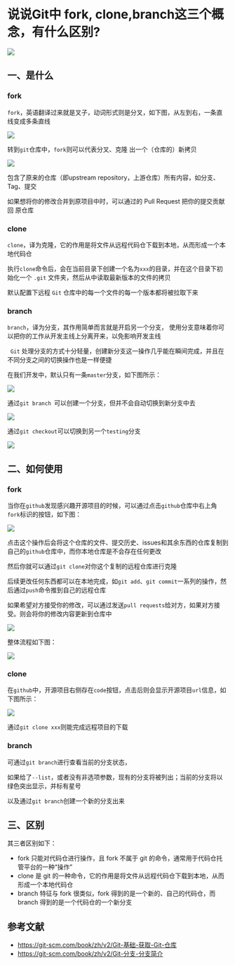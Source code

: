 # 说说Git中 fork, clone,branch这三个概念，有什么区别?

 ![](https://static.vue-js.com/9c4eb9a0-f7ad-11eb-bc6f-3f06e1491664.png)



## 一、是什么

### fork

`fork`，英语翻译过来就是叉子，动词形式则是分叉，如下图，从左到右，一条直线变成多条直线

 ![](https://static.vue-js.com/ad04ade0-f7ad-11eb-991d-334fd31f0201.png)

转到`git`仓库中，`fork`则可以代表分叉、克隆 出一个（仓库的）新拷贝

 ![](https://static.vue-js.com/b4b31450-f7ad-11eb-991d-334fd31f0201.png)

包含了原来的仓库（即upstream repository，上游仓库）所有内容，如分支、Tag、提交

如果想将你的修改合并到原项目中时，可以通过的 Pull Request 把你的提交贡献回 原仓库

### clone

`clone`，译为克隆，它的作用是将文件从远程代码仓下载到本地，从而形成一个本地代码仓

执行`clone`命令后，会在当前目录下创建一个名为`xxx`的目录，并在这个目录下初始化一个 `.git` 文件夹，然后从中读取最新版本的文件的拷贝

默认配置下远程 `Git` 仓库中的每一个文件的每一个版本都将被拉取下来

### branch

`branch`，译为分支，其作用简单而言就是开启另一个分支， 使用分支意味着你可以把你的工作从开发主线上分离开来，以免影响开发主线

` Git` 处理分支的方式十分轻量，创建新分支这一操作几乎能在瞬间完成，并且在不同分支之间的切换操作也是一样便捷

在我们开发中，默认只有一条`master`分支，如下图所示：

 ![](https://static.vue-js.com/7fa8e9c0-f923-11eb-991d-334fd31f0201.png)

通过`git branch `可以创建一个分支，但并不会自动切换到新分支中去

 ![](https://static.vue-js.com/89efd560-f923-11eb-bc6f-3f06e1491664.png)

通过`git checkout`可以切换到另一个`testing`分支

 ![](https://static.vue-js.com/91d1cef0-f923-11eb-bc6f-3f06e1491664.png)


## 二、如何使用

### fork

当你在`github`发现感兴趣开源项目的时候，可以通过点击`github`仓库中右上角`fork`标识的按钮，如下图：

 ![](https://static.vue-js.com/bc4c4510-f7ad-11eb-991d-334fd31f0201.png)

点击这个操作后会将这个仓库的文件、提交历史、issues和其余东西的仓库复制到自己的`github`仓库中，而你本地仓库是不会存在任何更改

然后你就可以通过`git clone`对你这个复制的远程仓库进行克隆

后续更改任何东西都可以在本地完成，如`git add`、`git commit`一系列的操作，然后通过`push`命令推到自己的远程仓库

如果希望对方接受你的修改，可以通过发送`pull requests`给对方，如果对方接受。则会将你的修改内容更新到仓库中

 ![](https://static.vue-js.com/c5265a40-f7ad-11eb-991d-334fd31f0201.png)

整体流程如下图：

 ![](https://static.vue-js.com/ced8ce10-f7ad-11eb-bc6f-3f06e1491664.png)


### clone

在`github`中，开源项目右侧存在`code`按钮，点击后则会显示开源项目`url`信息，如下图所示：

 ![](https://static.vue-js.com/d8685090-f7ad-11eb-bc6f-3f06e1491664.png)

通过`git clone xxx`则能完成远程项目的下载


### branch

可通过`git branch`进行查看当前的分支状态，

如果给了`--list`，或者没有非选项参数，现有的分支将被列出；当前的分支将以绿色突出显示，并标有星号

以及通过`git branch`创建一个新的分支出来


## 三、区别

其三者区别如下：

- fork 只能对代码仓进行操作，且 fork 不属于 git 的命令，通常用于代码仓托管平台的一种“操作”
- clone 是 git 的一种命令，它的作用是将文件从远程代码仓下载到本地，从而形成一个本地代码仓
- branch 特征与 fork 很类似，fork 得到的是一个新的、自己的代码仓，而 branch 得到的是一个代码仓的一个新分支

## 参考文献

- https://git-scm.com/book/zh/v2/Git-基础-获取-Git-仓库
- https://git-scm.com/book/zh/v2/Git-分支-分支简介

